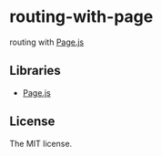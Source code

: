 # routing-with-page

routing with [Page.js](http://visionmedia.github.io/page.js/)

## Libraries

- [Page.js](http://visionmedia.github.io/page.js/)

## License

The MIT license.

